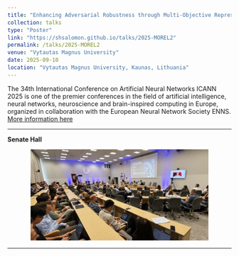 ```yaml
---
title: "Enhancing Adversarial Robustness through Multi-Objective Representation Learning"
collection: talks
type: "Poster"
link: "https://shsalomon.github.io/talks/2025-MOREL2"
permalink: /talks/2025-MOREL2
venue: "Vytautas Magnus University"
date: 2025-09-10
location: "Vytautas Magnus University, Kaunas, Lithuania"
---
```


The 34th International Conference on Artificial Neural Networks ICANN 2025 is one of the premier conferences in the field of artificial intelligence, neural networks, neuroscience and brain-inspired computing in Europe, organized in collaboration with the European Neural Network Society ENNS.
[More information here](https://e-nns.org/icann2025/)

___

**Senate Hall**
<p align="center">
  <img src="/images/kaunas.jpeg" alt="QR code" width="400">
</p>

___


